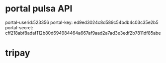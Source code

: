# portal pulsa API
 portal-userid:523356
 portal-key: ed9ed3024c8d589c54bdb4c03c35e2b5
 portal-secret: cff218abf8adaf112b80d694984464a667af9aad2a7ad3e3edf2b7811df85abe
# tripay
 
